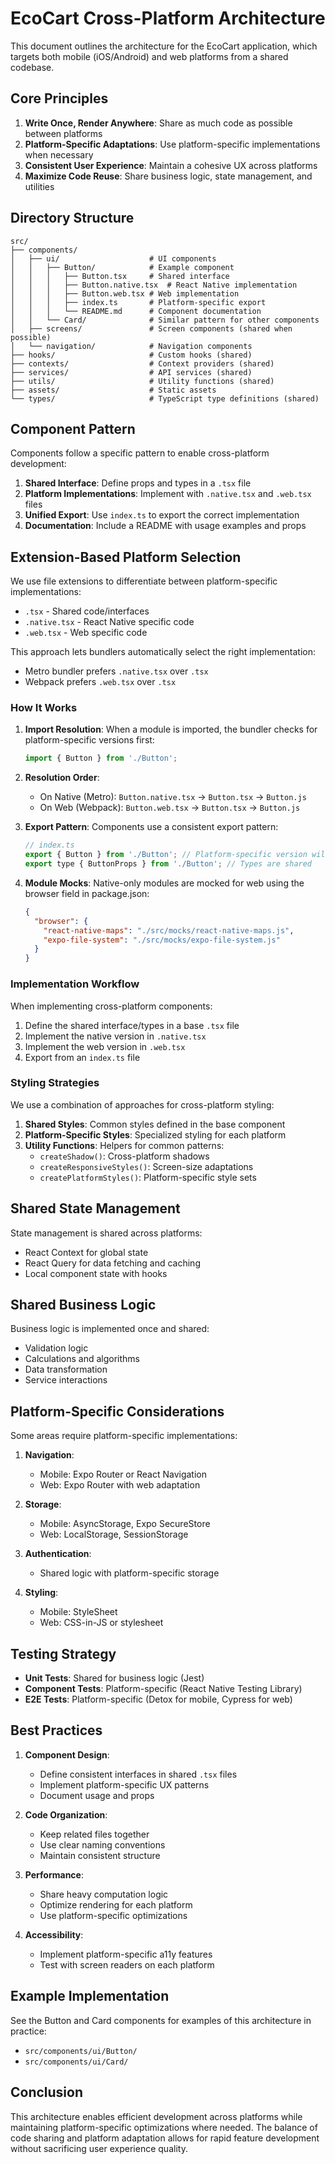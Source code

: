 # EcoCart Cross-Platform Architecture

This document outlines the architecture for the EcoCart application, which targets both mobile (iOS/Android) and web platforms from a shared codebase.

## Core Principles

1. **Write Once, Render Anywhere**: Share as much code as possible between platforms
2. **Platform-Specific Adaptations**: Use platform-specific implementations when necessary
3. **Consistent User Experience**: Maintain a cohesive UX across platforms
4. **Maximize Code Reuse**: Share business logic, state management, and utilities

## Directory Structure

```
src/
├── components/
│   ├── ui/                    # UI components
│   │   ├── Button/            # Example component
│   │   │   ├── Button.tsx     # Shared interface
│   │   │   ├── Button.native.tsx  # React Native implementation
│   │   │   ├── Button.web.tsx # Web implementation
│   │   │   ├── index.ts       # Platform-specific export
│   │   │   └── README.md      # Component documentation
│   │   └── Card/              # Similar pattern for other components
│   ├── screens/               # Screen components (shared when possible)
│   └── navigation/            # Navigation components
├── hooks/                     # Custom hooks (shared)
├── contexts/                  # Context providers (shared)
├── services/                  # API services (shared)
├── utils/                     # Utility functions (shared)
├── assets/                    # Static assets
└── types/                     # TypeScript type definitions (shared)
```

## Component Pattern

Components follow a specific pattern to enable cross-platform development:

1. **Shared Interface**: Define props and types in a `.tsx` file
2. **Platform Implementations**: Implement with `.native.tsx` and `.web.tsx` files
3. **Unified Export**: Use `index.ts` to export the correct implementation
4. **Documentation**: Include a README with usage examples and props

## Extension-Based Platform Selection

We use file extensions to differentiate between platform-specific implementations:

- `.tsx` - Shared code/interfaces
- `.native.tsx` - React Native specific code
- `.web.tsx` - Web specific code

This approach lets bundlers automatically select the right implementation:
- Metro bundler prefers `.native.tsx` over `.tsx`
- Webpack prefers `.web.tsx` over `.tsx`

### How It Works

1. **Import Resolution**: When a module is imported, the bundler checks for platform-specific versions first:
   ```js
   import { Button } from './Button';
   ```

2. **Resolution Order**:
   - On Native (Metro): `Button.native.tsx` → `Button.tsx` → `Button.js`
   - On Web (Webpack): `Button.web.tsx` → `Button.tsx` → `Button.js`

3. **Export Pattern**: Components use a consistent export pattern:
   ```js
   // index.ts
   export { Button } from './Button'; // Platform-specific version will be selected
   export type { ButtonProps } from './Button'; // Types are shared
   ```

4. **Module Mocks**: Native-only modules are mocked for web using the browser field in package.json:
   ```json
   {
     "browser": {
       "react-native-maps": "./src/mocks/react-native-maps.js",
       "expo-file-system": "./src/mocks/expo-file-system.js"
     }
   }
   ```

### Implementation Workflow

When implementing cross-platform components:

1. Define the shared interface/types in a base `.tsx` file
2. Implement the native version in `.native.tsx`
3. Implement the web version in `.web.tsx`
4. Export from an `index.ts` file

### Styling Strategies

We use a combination of approaches for cross-platform styling:

1. **Shared Styles**: Common styles defined in the base component
2. **Platform-Specific Styles**: Specialized styling for each platform
3. **Utility Functions**: Helpers for common patterns:
   - `createShadow()`: Cross-platform shadows
   - `createResponsiveStyles()`: Screen-size adaptations
   - `createPlatformStyles()`: Platform-specific style sets

## Shared State Management

State management is shared across platforms:
- React Context for global state
- React Query for data fetching and caching
- Local component state with hooks

## Shared Business Logic

Business logic is implemented once and shared:
- Validation logic
- Calculations and algorithms
- Data transformation
- Service interactions

## Platform-Specific Considerations

Some areas require platform-specific implementations:

1. **Navigation**: 
   - Mobile: Expo Router or React Navigation
   - Web: Expo Router with web adaptation

2. **Storage**:
   - Mobile: AsyncStorage, Expo SecureStore
   - Web: LocalStorage, SessionStorage

3. **Authentication**:
   - Shared logic with platform-specific storage

4. **Styling**:
   - Mobile: StyleSheet
   - Web: CSS-in-JS or stylesheet

## Testing Strategy

- **Unit Tests**: Shared for business logic (Jest)
- **Component Tests**: Platform-specific (React Native Testing Library)
- **E2E Tests**: Platform-specific (Detox for mobile, Cypress for web)

## Best Practices

1. **Component Design**:
   - Define consistent interfaces in shared `.tsx` files
   - Implement platform-specific UX patterns
   - Document usage and props

2. **Code Organization**:
   - Keep related files together
   - Use clear naming conventions
   - Maintain consistent structure

3. **Performance**:
   - Share heavy computation logic
   - Optimize rendering for each platform
   - Use platform-specific optimizations

4. **Accessibility**:
   - Implement platform-specific a11y features
   - Test with screen readers on each platform

## Example Implementation

See the Button and Card components for examples of this architecture in practice:
- `src/components/ui/Button/`
- `src/components/ui/Card/`

## Conclusion

This architecture enables efficient development across platforms while maintaining platform-specific optimizations where needed. The balance of code sharing and platform adaptation allows for rapid feature development without sacrificing user experience quality. 